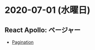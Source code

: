 # 2020-07-01 (水曜日)

## React Apollo: ページャー

- [Pagination](https://www.apollographql.com/docs/react/data/pagination/)

